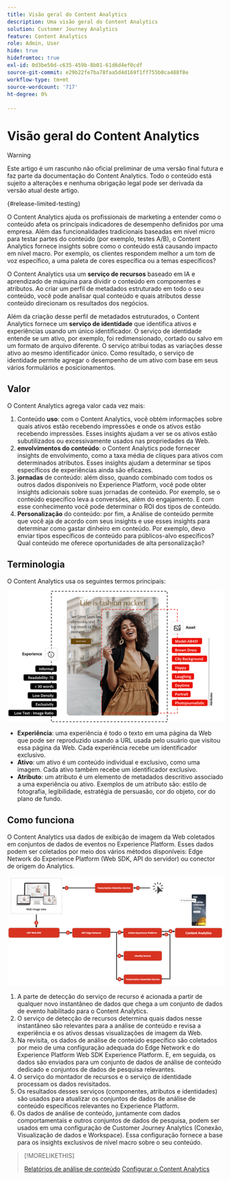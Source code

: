 ```yaml
---
title: Visão geral do Content Analytics
description: Uma visão geral do Content Analytics
solution: Customer Journey Analytics
feature: Content Analytics
role: Admin, User
hide: true
hidefromtoc: true
exl-id: 0d3be50d-c635-459b-8b01-61d6d4ef0cdf
source-git-commit: e29b22fe7ba78faa5d4d169f1ff755b0ca488f8e
workflow-type: tm+mt
source-wordcount: '717'
ht-degree: 0%

---
```


# Visão geral do Content Analytics

<!-- 
This is a placeholder article for upcoming Content Analytics documentation. Currently used to set up contextual help entries for developer working on onboarding UI and workspace UI 
-->

>[!WARNING]
>
>Este artigo é um rascunho não oficial preliminar de uma versão final futura e faz parte da documentação do Content Analytics. Todo o conteúdo está sujeito a alterações e nenhuma obrigação legal pode ser derivada da versão atual deste artigo.
>

{#release-limited-testing}

O Content Analytics ajuda os profissionais de marketing a entender como o conteúdo afeta os principais indicadores de desempenho definidos por uma empresa. Além das funcionalidades tradicionais baseadas em nível micro para testar partes do conteúdo (por exemplo, testes A/B), o Content Analytics fornece insights sobre como o conteúdo está causando impacto em nível macro. Por exemplo, os clientes respondem melhor a um tom de voz específico, a uma paleta de cores específica ou a temas específicos?

O Content Analytics usa um **serviço de recursos** baseado em IA e aprendizado de máquina para dividir o conteúdo em componentes e atributos. Ao criar um perfil de metadados estruturado em todo o seu conteúdo, você pode analisar qual conteúdo e quais atributos desse conteúdo direcionam os resultados dos negócios.

Além da criação desse perfil de metadados estruturados, o Content Analytics fornece um **serviço de identidade** que identifica ativos e experiências usando um único identificador. O serviço de identidade entende se um ativo, por exemplo, foi redimensionado, cortado ou salvo em um formato de arquivo diferente. O serviço atribui todas as variações desse ativo ao mesmo identificador único. Como resultado, o serviço de identidade permite agregar o desempenho de um ativo com base em seus vários formulários e posicionamentos.

## Valor

O Content Analytics agrega valor cada vez mais:

1. Conteúdo **uso**: com o Content Analytics, você obtém informações sobre quais ativos estão recebendo impressões e onde os ativos estão recebendo impressões. Esses insights ajudam a ver se os ativos estão subutilizados ou excessivamente usados nas propriedades da Web.
1. **envolvimentos do conteúdo**: o Content Analytics pode fornecer insights de envolvimento, como a taxa média de cliques para ativos com determinados atributos. Esses insights ajudam a determinar se tipos específicos de experiências ainda são eficazes.
1. **jornadas** de conteúdo: além disso, quando combinado com todos os outros dados disponíveis no Experience Platform, você pode obter insights adicionais sobre suas jornadas de conteúdo. Por exemplo, se o conteúdo específico leva a conversões, além do engajamento. E com esse conhecimento você pode determinar o ROI dos tipos de conteúdo.
1. **Personalização** do conteúdo: por fim, a Análise de conteúdo permite que você aja de acordo com seus insights e use esses insights para determinar como gastar dinheiro em conteúdo. Por exemplo, devo enviar tipos específicos de conteúdo para públicos-alvo específicos? Qual conteúdo me oferece oportunidades de alta personalização?

## Terminologia

O Content Analytics usa os seguintes termos principais:

![Assets e experiências](/help/content-analytics/assets//content-analytics-experience-asset.png)

* **Experiência**: uma experiência é todo o texto em uma página da Web que pode ser reproduzido usando a URL usada pelo usuário que visitou essa página da Web. Cada experiência recebe um identificador exclusivo.
* **Ativo**: um ativo é um conteúdo individual e exclusivo, como uma imagem. Cada ativo também recebe um identificador exclusivo.
* **Atributo**: um atributo é um elemento de metadados descritivo associado a uma experiência ou ativo. Exemplos de um atributo são: estilo de fotografia, legibilidade, estratégia de persuasão, cor do objeto, cor do plano de fundo.

## Como funciona

O Content Analytics usa dados de exibição de imagem da Web coletados em conjuntos de dados de eventos no Experience Platform. Esses dados podem ser coletados por meio dos vários métodos disponíveis: Edge Network do Experience Platform (Web SDK, API do servidor) ou conector de origem do Analytics.

![Análise de conteúdo - Como funciona](assets/how-it-works.png)


1. A parte de detecção do serviço de recurso é acionada a partir de qualquer novo instantâneo de dados que chega a um conjunto de dados de evento habilitado para o Content Analytics.
1. O serviço de detecção de recursos determina quais dados nesse instantâneo são relevantes para a análise de conteúdo e revisa a experiência e os ativos dessas visualizações de imagem da Web.
1. Na revisita, os dados de análise de conteúdo específico são coletados por meio de uma configuração adequada do Edge Network e do Experience Platform Web SDK Experience Platform. E, em seguida, os dados são enviados para um conjunto de dados de análise de conteúdo dedicado e conjuntos de dados de pesquisa relevantes.
1. O serviço do montador de recursos e o serviço de identidade processam os dados revisitados.
1. Os resultados desses serviços (componentes, atributos e identidades) são usados para atualizar os conjuntos de dados de análise de conteúdo específicos relevantes no Experience Platform.
1. Os dados de análise de conteúdo, juntamente com dados comportamentais e outros conjuntos de dados de pesquisa, podem ser usados em uma configuração de Customer Journey Analytics (Conexão, Visualização de dados e Workspace). Essa configuração fornece a base para os insights exclusivos de nível macro sobre o seu conteúdo.

>[!MORELIKETHIS]
>
>[Relatórios de análise de conteúdo](report/report.md)
>[Configurar o Content Analytics](config/configuration.md)
